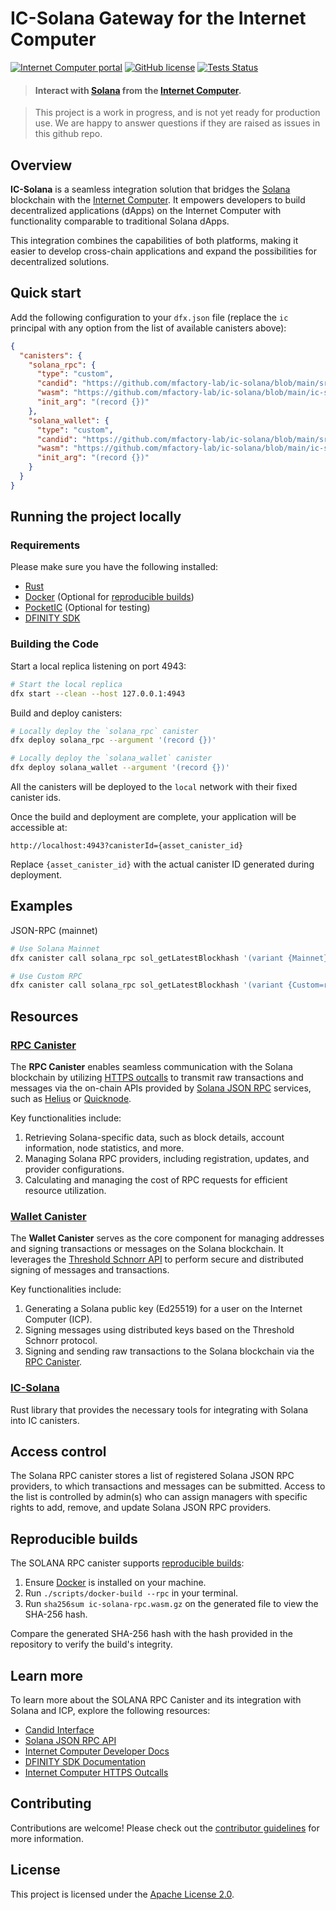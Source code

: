 # IC-Solana Gateway for the Internet Computer

[![Internet Computer portal](https://img.shields.io/badge/InternetComputer-grey?logo=internet%20computer&style=for-the-badge)](https://internetcomputer.org)
[![GitHub license](https://img.shields.io/badge/license-Apache%202.0-blue.svg?logo=apache&style=for-the-badge)](LICENSE)
[![Tests Status](https://img.shields.io/github/actions/workflow/status/mfactory-lab/ic-solana/ci.yml?logo=githubactions&logoColor=white&style=for-the-badge&label=tests)](./.github/workflows/ci.yml)

> #### Interact with [Solana](https://solana.com) from the [Internet Computer](https://internetcomputer.org/).

> This project is a work in progress, and is not yet ready for production use. We are happy to answer questions if they are raised as issues in this github repo.

## Overview

**IC-Solana** is a seamless integration solution that bridges the [Solana](https://solana.com/) blockchain
with the [Internet Computer](https://internetcomputer.org/).
It empowers developers to build decentralized applications (dApps)
on the Internet Computer with functionality comparable to traditional Solana dApps.

This integration combines the capabilities of both platforms,
making it easier to develop cross-chain applications and expand the possibilities for decentralized solutions.

## Quick start

Add the following configuration to your `dfx.json` file (replace the
`ic` principal with any option from the list of available canisters above):

```json
{
  "canisters": {
    "solana_rpc": {
      "type": "custom",
      "candid": "https://github.com/mfactory-lab/ic-solana/blob/main/src/ic-solana-rpc/ic-solana-rpc.did",
      "wasm": "https://github.com/mfactory-lab/ic-solana/blob/main/ic-solana-rpc.wasm.gz",
      "init_arg": "(record {})"
    },
    "solana_wallet": {
      "type": "custom",
      "candid": "https://github.com/mfactory-lab/ic-solana/blob/main/src/ic-solana-wallet/ic-solana-wallet.did",
      "wasm": "https://github.com/mfactory-lab/ic-solana/blob/main/ic-solana-wallet.wasm.gz",
      "init_arg": "(record {})"
    }
  }
}
```

## Running the project locally

### Requirements

Please make sure you have the following installed:

- [Rust](https://www.rust-lang.org/learn/get-started)
- [Docker](https://www.docker.com/get-started/) (Optional for [reproducible builds](#reproducible-builds))
- [PocketIC](https://github.com/dfinity/pocketic) (Optional for testing)
- [DFINITY SDK](https://sdk.dfinity.org/docs/quickstart/local-quickstart.html)

### Building the Code

Start a local replica listening on port 4943:

```bash
# Start the local replica
dfx start --clean --host 127.0.0.1:4943
```

Build and deploy canisters:

```bash
# Locally deploy the `solana_rpc` canister
dfx deploy solana_rpc --argument '(record {})'

# Locally deploy the `solana_wallet` canister
dfx deploy solana_wallet --argument '(record {})'
```

All the canisters will be deployed to the `local` network with their fixed canister ids.

Once the build and deployment are complete, your application will be accessible at:

```
http://localhost:4943?canisterId={asset_canister_id}
```

Replace `{asset_canister_id}` with the actual canister ID generated during deployment.

## Examples

JSON-RPC (mainnet)

```bash
# Use Solana Mainnet
dfx canister call solana_rpc sol_getLatestBlockhash '(variant {Mainnet})' --wallet $(dfx identity get-wallet --ic) --with-cycles 1000000000

# Use Custom RPC
dfx canister call solana_rpc sol_getLatestBlockhash '(variant {Custom=record {url="https://example-rpc.com"}})' --wallet $(dfx identity get-wallet --ic) --with-cycles 1000000000
```

## Resources

### [RPC Canister](./src/ic-solana-rpc)

The **RPC Canister** enables seamless communication with the Solana blockchain
by utilizing [HTTPS outcalls](https://internetcomputer.org/https-outcalls)
to transmit raw transactions and messages via the on-chain APIs
provided by [Solana JSON RPC](https://solana.com/docs/rpc) services,
such as [Helius](https://www.helius.dev/) or [Quicknode](https://www.quicknode.com/).

Key functionalities include:

1. Retrieving Solana-specific data, such as block details, account information, node statistics, and more.
2. Managing Solana RPC providers, including registration, updates, and provider configurations.
3. Calculating and managing the cost of RPC requests for efficient resource utilization.

[//]: # (The RPC canister runs on the 34-node [fiduciary subnet]&#40;https://internetcomputer.org/docs/current/references/subnets/subnet-types#fiduciary-subnets&#41;)

[//]: # (with the following principal: [bd3sg-teaaa-aaaaa-qaaba-cai]&#40;https://dashboard.internetcomputer.org/canister/bd3sg-teaaa-aaaaa-qaaba-cai&#41;.)

### [Wallet Canister](./src/ic-solana-wallet)

The **Wallet Canister** serves as the core component for managing addresses
and signing transactions or messages on the Solana blockchain.
It leverages the [Threshold Schnorr API](https://internetcomputer.org/docs/current/developer-docs/smart-contracts/signatures/signing-messages-t-schnorr) to perform secure and distributed signing of messages and transactions.

Key functionalities include:

1. Generating a Solana public key (Ed25519) for a user on the Internet Computer (ICP).
2. Signing messages using distributed keys based on the Threshold Schnorr protocol.
3. Signing and sending raw transactions to the Solana blockchain via the [RPC Canister](#rpc-canister).

### [IC-Solana](./src/ic-solana)

Rust library that provides the necessary tools for integrating with Solana into IC canisters.

## Access control

The Solana RPC canister stores a list of registered Solana JSON RPC providers, to which transactions and messages can be submitted.
Access to the list is controlled by admin(s) who can assign managers with specific rights to add, remove, and update Solana JSON RPC providers.

## Reproducible builds

The SOLANA RPC canister supports [reproducible builds](https://internetcomputer.org/docs/current/developer-docs/smart-contracts/test/reproducible-builds):

1. Ensure [Docker](https://www.docker.com/get-started/) is installed on your machine.
2. Run `./scripts/docker-build --rpc` in your terminal.
3. Run `sha256sum ic-solana-rpc.wasm.gz` on the generated file to view the SHA-256 hash.

Compare the generated SHA-256 hash with the hash provided in the repository to verify the build's integrity.

## Learn more

To learn more about the SOLANA RPC Canister and its integration with Solana and ICP, explore the following resources:

- [Candid Interface](https://github.com/mfactory-lab/ic-solana/blob/main/src/ic-solana-rpc/ic-solana-rpc.did)
- [Solana JSON RPC API](https://solana.com/docs/rpc)
- [Internet Computer Developer Docs](https://internetcomputer.org/docs/current/developer-docs/)
- [DFINITY SDK Documentation](https://sdk.dfinity.org/docs/)
- [Internet Computer HTTPS Outcalls](https://internetcomputer.org/https-outcalls)

## Contributing

Contributions are welcome!
Please check out the [contributor guidelines](https://github.com/mfactory-lab/ic-solana/blob/main/.github/CONTRIBUTING.md) for more information.

## License

This project is licensed under the [Apache License 2.0](https://opensource.org/licenses/Apache-2.0).
